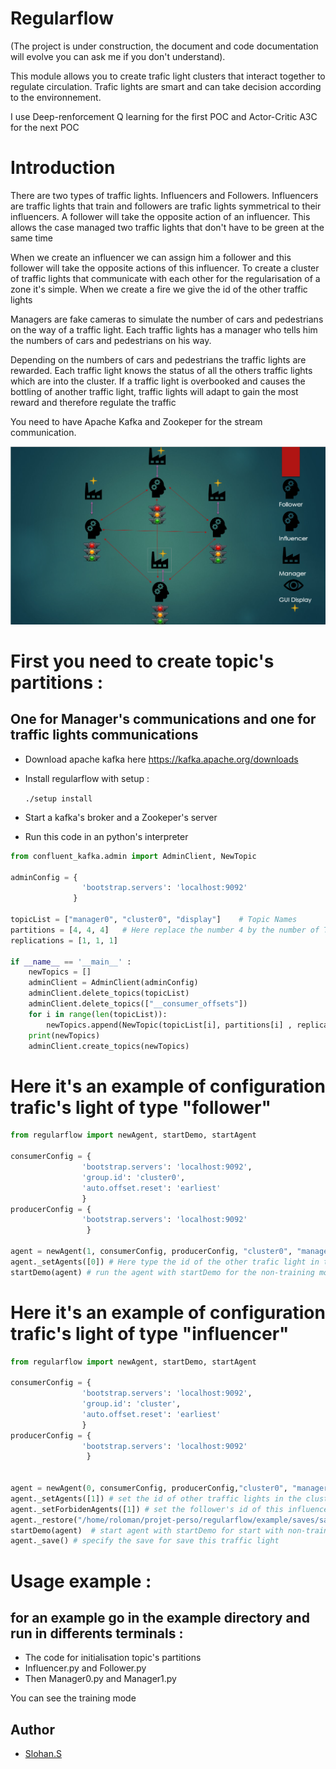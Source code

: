 Regularflow
========================================================

(The project is under construction, the document and code documentation will evolve you can ask me if you don't understand).

This module allows you to create trafic light clusters that interact together to regulate circulation.
Trafic lights are smart and can take decision according to the environnement.

I use Deep-renforcement Q learning for the first POC and Actor-Critic A3C for the next POC

# Introduction

There are two types of traffic lights. Influencers and Followers. 
Influencers are traffic lights that train and followers are trafic lights symmetrical to their influencers. A follower will take the opposite action of an influencer. 
This allows the case managed two traffic lights that don't have to be green at the same time
    
When we create an influencer we can assign him a follower and this follower will take the opposite actions of this influencer.
To create a cluster of traffic lights that communicate with each other for the regularisation of a zone it's simple. When we create a fire we give the id of the other traffic lights

Managers are fake cameras to simulate the number of cars and pedestrians on the way of a traffic light. Each traffic lights has a manager who tells him the numbers of cars and pedestrians on his way.

Depending on the numbers of cars and pedestrians the traffic lights are rewarded. Each traffic light knows the status of all the others traffic lights which are into the cluster. 
If a traffic light is overbooked and causes the bottling of another traffic light, traffic lights will adapt to gain the most reward and therefore regulate the traffic

You need to have Apache Kafka and Zookeper for the stream communication.

![sheme](scheme.png "google logo")

# First you need to create topic's partitions : 
## One for Manager's communications and one for traffic lights communications

* Download apache kafka here https://kafka.apache.org/downloads
* Install regularflow with setup :

    ```./setup install```

* Start a kafka's broker and a Zookeper's server
* Run this code in an python's interpreter

```python
from confluent_kafka.admin import AdminClient, NewTopic

adminConfig = {
                'bootstrap.servers': 'localhost:9092'
              }

topicList = ["manager0", "cluster0", "display"]    # Topic Names
partitions = [4, 4, 4]   # Here replace the number 4 by the number of Trafic light that you want in the cluster
replications = [1, 1, 1]

if __name__ == '__main__' :
    newTopics = []
    adminClient = AdminClient(adminConfig)
    adminClient.delete_topics(topicList)
    adminClient.delete_topics(["__consumer_offsets"])
    for i in range(len(topicList)):
        newTopics.append(NewTopic(topicList[i], partitions[i] , replications[i]))
    print(newTopics)
    adminClient.create_topics(newTopics)

```

# Here it's an example of configuration trafic's light of type "follower"

```python
from regularflow import newAgent, startDemo, startAgent

consumerConfig = {
                'bootstrap.servers': 'localhost:9092',
                'group.id': 'cluster0',
                'auto.offset.reset': 'earliest'
                }
producerConfig = {
                'bootstrap.servers': 'localhost:9092'
                 }

agent = newAgent(1, consumerConfig, producerConfig, "cluster0", "manager0","display", "follower")  # the first number is the id of the traffic light
agent._setAgents([0]) # Here type the id of the other trafic light in the cluster for the communication
startDemo(agent) # run the agent with startDemo for the non-training mode and with startAgent for the training mode
```
# Here it's an example of configuration trafic's light of type "influencer"

```python
from regularflow import newAgent, startDemo, startAgent

consumerConfig = {
                'bootstrap.servers': 'localhost:9092',
                'group.id': 'cluster',
                'auto.offset.reset': 'earliest'
                }
producerConfig = {
                'bootstrap.servers': 'localhost:9092'
                 }


agent = newAgent(0, consumerConfig, producerConfig,"cluster0", "manager0", "display", "influencer") # the first number is the id of the traffic light
agent._setAgents([1]) # set the id of other traffic lights in the cluster for communication
agent._setForbidenAgents([1]) # set the follower's id of this influencer
agent._restore("/home/roloman/projet-perso/regularflow/example/saves/save_influencer0") # setup the path of the the saved model
startDemo(agent)  # start agent with startDemo for start with non-training mode
agent._save() # specify the save for save this traffic light
```


# Usage example :

## for an example go in the example directory and run in differents terminals : 
* The code for initialisation topic's partitions
* Influencer.py and Follower.py
* Then Manager0.py and Manager1.py

You can see the training mode

## Author
- [Slohan.S](https://github.com/L-Antique)
